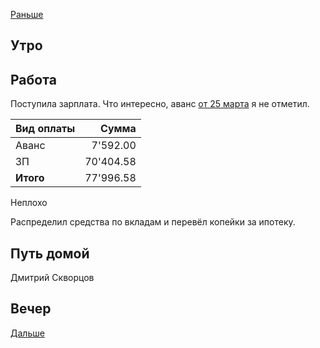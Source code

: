 [Раньше](2021.04.08.md)  
## Утро
## Работа
Поступила зарплата. Что интересно, аванс [от 25 марта](../03/2021.03.25.md) я не отметил.

|Вид оплаты|Сумма|
|:--|--:|
|Аванс|7'592.00|
|ЗП|70'404.58|
|**Итого**|77'996.58|
Неплохо

Распределил средства по вкладам и перевёл копейки за ипотеку.
## Путь домой
Дмитрий Скворцов
## Вечер
[Дальше](2021.04.10.md)

